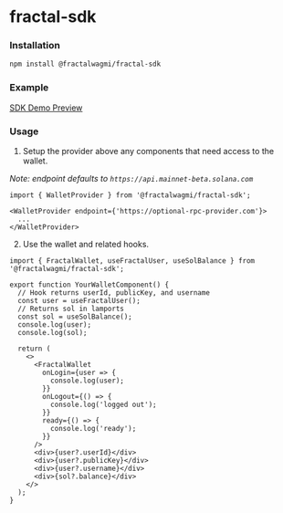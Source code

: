 # fractal-sdk

### Installation

```sh
npm install @fractalwagmi/fractal-sdk
```

### Example
[SDK Demo Preview](https://sdk-demo.fractalpreview.com/)

### Usage

1. Setup the provider above any components that need access to the wallet.

_Note: endpoint defaults to `https://api.mainnet-beta.solana.com`_

```tsx
import { WalletProvider } from '@fractalwagmi/fractal-sdk';

<WalletProvider endpoint={'https://optional-rpc-provider.com'}>
  ...
</WalletProvider>
```

2. Use the wallet and related hooks.
```tsx
import { FractalWallet, useFractalUser, useSolBalance } from '@fractalwagmi/fractal-sdk';

export function YourWalletComponent() {
  // Hook returns userId, publicKey, and username
  const user = useFractalUser();
  // Returns sol in lamports
  const sol = useSolBalance();
  console.log(user);
  console.log(sol);

  return (
    <>
      <FractalWallet
        onLogin={user => {
          console.log(user);
        }}
        onLogout={() => {
          console.log('logged out');
        }}
        ready={() => {
          console.log('ready');
        }}
      />
      <div>{user?.userId}</div>
      <div>{user?.publicKey}</div>
      <div>{user?.username}</div>
      <div>{sol?.balance}</div>
    </>
  );
}

```
